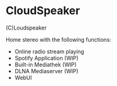 # CloudSpeaker
(C)Loudspeaker

Home stereo with the following functions:

- Online radio stream playing
- Spotify Application (WIP)
- Built-in Mediathek (WIP)
- DLNA Mediaserver (WIP)
- WebUI
